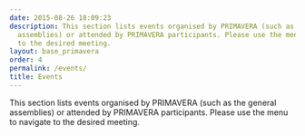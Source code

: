 ```yaml
---
date: 2015-08-26 18:09:23
description: This section lists events organised by PRIMAVERA (such as the general
  assemblies) or attended by PRIMAVERA participants. Please use the menu to navigate
  to the desired meeting.
layout: base_primavera
order: 4
permalink: /events/
title: Events
---
```


<p>This section lists events organised by PRIMAVERA (such as the general assemblies) or attended by PRIMAVERA participants. Please use the menu to navigate to the desired meeting.</p>
